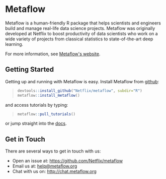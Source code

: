 # Metaflow

Metaflow is a human-friendly R package that helps scientists and engineers build and manage real-life data science projects. Metaflow was originally developed at Netflix to boost productivity of data scientists who work on a wide variety of projects from classical statistics to state-of-the-art deep learning.

For more information, see [Metaflow's website](https://metaflow.org).

## Getting Started

Getting up and running with Metaflow is easy. Install Metaflow from [github](https://github.com/Netflix/metaflow/tree/master/R):

>```R
>devtools::install_github("Netflix/metaflow", subdir="R")
>metaflow::install_metaflow()
>```

and access tutorials by typing:

>```R
>metaflow::pull_tutorials()
>```

or jump straight into the [docs](https://docs.metaflow.org/v/r).

## Get in Touch
There are several ways to get in touch with us:

* Open an issue at: https://github.com/Netflix/metaflow 
* Email us at: help@metaflow.org
* Chat with us on: http://chat.metaflow.org 
